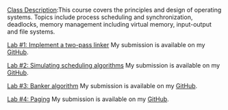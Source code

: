 [Class Description](https://cs.nyu.edu/courses/spring19/CSCI-UA.0202-002/):This course covers the principles and design of operating systems. Topics include process scheduling and synchronization, deadlocks, memory management including virtual memory, input-output and file systems.

[Lab #1: Implement a two-pass linker](https://github.com/tdong185/home/blob/master/OS/Lab1%20-%20linker.pdf)
My submission is available on my [GitHub](https://github.com/tdong185/home/tree/master/OS/Lab1).

[Lab #2: Simulating scheduling algorithms](https://github.com/tdong185/home/blob/master/OS/Lab%202%20-%20scheduling.pdf)
My submission is available on my [GitHub](https://github.com/tdong185/home/tree/master/OS/Lab2).

[Lab #3: Banker algorithm](https://github.com/tdong185/home/blob/master/OS/Lab%203%20-%20banker.pdf)
My submission is available on my [GitHub](https://github.com/tdong185/home/tree/master/OS/Lab3).

[Lab #4: Paging](https://github.com/tdong185/home/blob/master/OS/Lab%204%20-%20paging.pdf)
My submission is available on my [GitHub](https://github.com/tdong185/home/tree/master/OS/Lab4).
